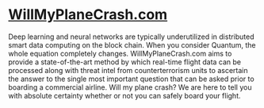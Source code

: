 # [WillMyPlaneCrash.com](https://willmyplanecrash.com)

Deep learning and neural networks are typically underutilized in distributed smart data computing on the block chain. When you consider Quantum, the whole equation completely changes. WillMyPlaneCrash.com aims to provide a state-of-the-art method by which real-time flight data can be processed along with threat intel from counterterrorism units to ascertain the answer to the single most important question that can be asked prior to boarding a commercial airline. Will my plane crash? We are here to tell you with absolute certainty whether or not you can safely board your flight. 
